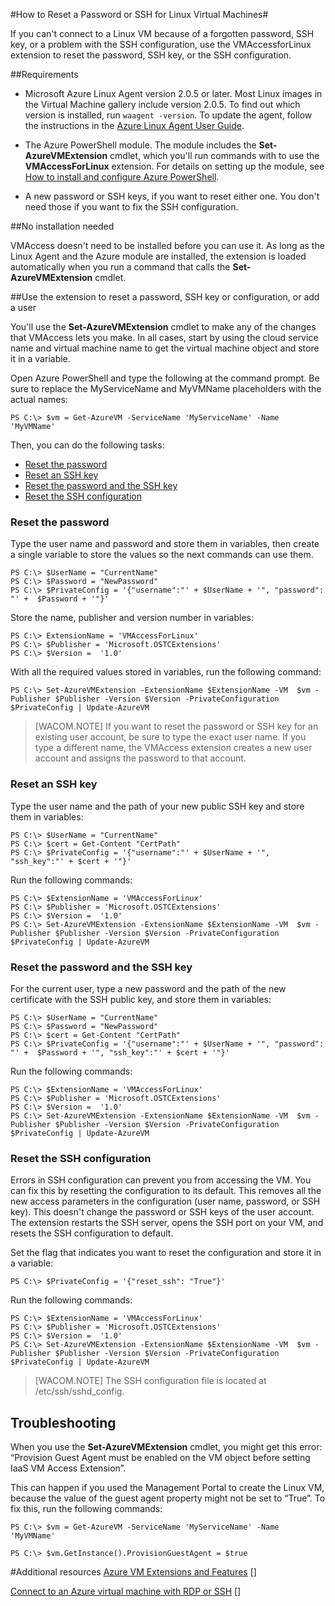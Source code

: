 <properties title="How to Reset a password or SSH for Linux Virtual Machines" pageTitle="How to Use VMAccess for Linux Virtual Machines" description="How to use the VMAccess extension for Linux to reset passwords, SSH keys, and SSH configurations" metaKeywords="" services="virtual-machines" solutions="" documentationCenter="" authors="ningk, kathydav" manager="timlt" videoId="" scriptId="" />

#How to Reset a Password or SSH for Linux Virtual Machines#

If you can't connect to a Linux VM because of a forgotten password, SSH key, or a problem with the SSH configuration, use the VMAccessforLinux extension to reset the password, SSH key, or the SSH configuration. 


##Requirements

- Microsoft Azure Linux Agent version 2.0.5 or later. Most Linux images in the Virtual Machine gallery include version 2.0.5. To find out which version is installed, run `waagent -version`. To update the agent, follow the instructions in the [Azure Linux Agent User Guide].

- The Azure PowerShell module. The module includes the **Set-AzureVMExtension**  cmdlet, which you'll run commands with to use the **VMAccessForLinux** extension. For details on setting up the module, see [How to install and configure Azure PowerShell].

- A new password or SSH keys, if you want to reset either one. You don't need those if you want to fix the SSH configuration. 

##No installation needed

VMAccess doesn't need to be installed before you can use it. As long as the Linux Agent and the Azure module are installed, the extension is loaded automatically when you run a command that calls the **Set-AzureVMExtension** cmdlet. 

##Use the extension to reset a password, SSH key or configuration, or add a user

You'll use the **Set-AzureVMExtension** cmdlet to make any of the changes that VMAccess lets you make. In all cases, start by using the cloud service name and virtual machine name to get the virtual machine object and store it in a variable.   

Open Azure PowerShell and type the following at the command prompt. Be sure to replace the MyServiceName and MyVMName placeholders with the actual names:

	PS C:\> $vm = Get-AzureVM -ServiceName 'MyServiceName' -Name 'MyVMName'

Then, you can do the following tasks:

+ [Reset the password](#password)
+ [Reset an SSH key](#SSHkey)
+ [Reset the password and the SSH key](#both)
+ [Reset the SSH configuration](#config)

### <a name="password"></a>Reset the password
Type the user name and password and store them in variables, then create a single variable to store the values so the next commands can use them.

	PS C:\> $UserName = "CurrentName"
	PS C:\> $Password = "NewPassword"
	PS C:\> $PrivateConfig = '{"username":"' + $UserName + '", "password": "' +  $Password + '"}' 

Store the name, publisher and version number in variables: 

	PS C:\> ExtensionName = 'VMAccessForLinux'
	PS C:\> $Publisher = 'Microsoft.OSTCExtensions'
	PS C:\> $Version =  '1.0'

With all the required values stored in variables, run the following command:

	PS C:\> Set-AzureVMExtension -ExtensionName $ExtensionName -VM  $vm -Publisher $Publisher -Version $Version -PrivateConfiguration $PrivateConfig | Update-AzureVM

> [WACOM.NOTE] If you want to reset the password or SSH key for an existing user account, be sure to type the exact user name. If you type a different name, the VMAccess extension creates a new user account and assigns the password to that account.

### <a name="SSHkey"></a>Reset an SSH key

Type the user name and the path of your new public SSH key and store them in variables:

	PS C:\> $UserName = "CurrentName"
	PS C:\> $cert = Get-Content "CertPath"
	PS C:\> $PrivateConfig = '{"username":"' + $UserName + '", "ssh_key":"' + $cert + '"}'

Run the following commands:

	PS C:\> $ExtensionName = 'VMAccessForLinux'
	PS C:\> $Publisher = 'Microsoft.OSTCExtensions'
	PS C:\> $Version =  '1.0'
	PS C:\> Set-AzureVMExtension -ExtensionName $ExtensionName -VM  $vm -Publisher $Publisher -Version $Version -PrivateConfiguration $PrivateConfig | Update-AzureVM


### <a name="both"></a>Reset the password and the SSH key

For the current user, type a new password and the path of the new certificate with the SSH public key, and store them in variables: 

	PS C:\> $UserName = "CurrentName"	
	PS C:\> $Password = "NewPassword"
	PS C:\> $cert = Get-Content "CertPath"
	PS C:\> $PrivateConfig = '{"username":"' + $UserName + '", "password": "' +  $Password + '", "ssh_key":"' + $cert + '"}' 

Run the following commands:

	PS C:\> $ExtensionName = 'VMAccessForLinux'
	PS C:\> $Publisher = 'Microsoft.OSTCExtensions'
	PS C:\> $Version =  '1.0'
	PS C:\> Set-AzureVMExtension -ExtensionName $ExtensionName -VM  $vm -Publisher $Publisher -Version $Version -PrivateConfiguration $PrivateConfig | Update-AzureVM

###  <a name="config"></a>Reset the SSH configuration

Errors in SSH configuration can prevent you from accessing the VM. You can fix this by resetting the configuration to its default. This removes all the new access parameters in the configuration (user name, password, or SSH key). This doesn't change the password or SSH keys of the user account. The extension restarts the SSH server, opens the SSH port on your VM, and resets the SSH configuration to default.  

Set the flag that indicates you want to reset the configuration and store it in a variable: 
	
	PS C:\> $PrivateConfig = '{"reset_ssh": "True"}' 

Run the following commands:

	PS C:\> $ExtensionName = 'VMAccessForLinux'
	PS C:\> $Publisher = 'Microsoft.OSTCExtensions'
	PS C:\> $Version =  '1.0'
	PS C:\> Set-AzureVMExtension -ExtensionName $ExtensionName -VM  $vm -Publisher $Publisher -Version $Version -PrivateConfiguration $PrivateConfig | Update-AzureVM

> [WACOM.NOTE] The SSH configuration file is located at /etc/ssh/sshd_config.

## Troubleshooting

When you use the **Set-AzureVMExtension** cmdlet, you might get this error: “Provision Guest Agent must be enabled on the VM object before setting IaaS VM Access Extension”. 

This can happen if you used the Management Portal to create the Linux VM, because the value of the guest agent property  might not be set to “True”. To fix this, run the following commands:

	PS C:\> $vm = Get-AzureVM -ServiceName 'MyServiceName' -Name 'MyVMName'

	PS C:\> $vm.GetInstance().ProvisionGuestAgent = $true

#Additional resources
[Azure VM Extensions and Features] []

[Connect to an Azure virtual machine with RDP or SSH] []


<!--Link references-->
[Azure Linux Agent User Guide]: /zh-cn/documentation/articles/virtual-machines-linux-agent-user-guide
[How to install and configure Azure PowerShell]: /zh-cn/documentation/articles/install-configure-powershell
[Azure VM Extensions and Features]: http://msdn.microsoft.com/zh-cn/library/azure/dn606311.aspx
[Connect to an Azure virtual machine with RDP or SSH]: http://msdn.microsoft.com/zh-cn/library/azure/dn535788.aspx

